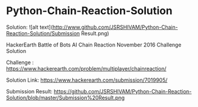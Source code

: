 # Python-Chain-Reaction-Solution
Solution:
![alt text](http://www.github.com/JSRSHIVAM/Python-Chain-Reaction-Solution/Submission Result.png)

HackerEarth Battle of Bots AI Chain Reaction November 2016 Challenge Solution

Challenge :  https://www.hackerearth.com/problem/multiplayer/chainreaction/

Solution Link: https://www.hackerearth.com/submission/7019905/

Submission Result: https://github.com/JSRSHIVAM/Python-Chain-Reaction-Solution/blob/master/Submission%20Result.png



